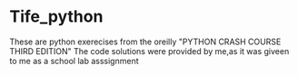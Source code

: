 # Tife_python
These are python exerecises from the oreilly "PYTHON CRASH COURSE THIRD EDITION"
The code solutions were provided by me,as it was giveen to me as a school lab asssignment


